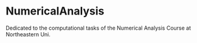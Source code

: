 # NumericalAnalysis
Dedicated to the computational tasks of the Numerical Analysis Course at Northeastern Uni. 
